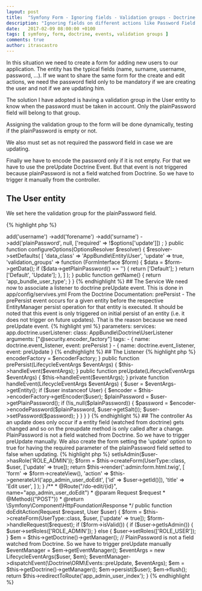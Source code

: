 ```yaml
---
layout: post
title:  "Symfony Form - Ignoring fields - Validation groups - Doctrine Events"
description: "Ignoring fields on different actions like Password Field on Create and Update actions"
date:   2017-02-09 08:00:00 +0100
tags: [ symfony, form, doctrine, events, validation groups ]
comments: true
author: itrascastro
---
```


In this situation we need to create a form for adding new users to our application. The entity has the typical fields (name, surname, username, password, ...). If we want to share the same form for the create and edit actions, we need the password field only to be mandatory if we are creating the user and not if we are updating him.

The solution I have adopted is having a validation group in the User entity to know when the password must be taken in account. Only the plainPassword field will belong to that group.

Assigning the validation group to the form will be done dynamically, testing if the plainPassword is empty or not.

We also must set as not required the password field in case we are updating.

Finally we have to encode the password only if it is not empty. For that we have to use the preUpdate Doctrine Event. But that event is not triggered because plainPassword is not a field watched from Doctrine. So we have to trigger it manually from the controller.

## The User entity

We set here the validation group for the plainPassword field.

{% highlight php %}
<?php

    /**
     * @var string
     *
     * This field will not be persisted
     * It is used to store the password in the form
     *
     * @Assert\NotBlank(message="Password cannot be empty", groups={"Update"})
     * @Assert\Regex(
     *      pattern="/^(?=.*\d)(?=.*[a-z])(?=.*[A-Z])(?!.*\s).*$/",
     *      message="Password Error: Use 1 upper case letter, 1 lower case letter, and 1 number",
     *      groups={"Update"}
     * )
     */
    private $plainPassword;
{% endhighlight %}

## The Form Class

We add a new option to our form named 'update' to decide from the controller whenever the password field will be required (only on create action).

Using the configureOptions method we set the validation groups to the form, depending on the plainPassword value. Default if the plainPassword is empty so we do not take the plainPassword validation in account.

{% highlight php %}
<?php
namespace AppBundle\Form;

use Symfony\Component\Form\AbstractType;
use Symfony\Component\Form\Extension\Core\Type\CheckboxType;
use Symfony\Component\Form\Extension\Core\Type\ChoiceType;
use Symfony\Component\Form\Extension\Core\Type\SubmitType;
use Symfony\Component\Form\Extension\Core\Type\TimeType;
use Symfony\Component\Form\FormBuilderInterface;
use Symfony\Component\Form\FormInterface;
use Symfony\Component\OptionsResolver\OptionsResolver;

class UserType extends AbstractType
{
    public function buildForm(FormBuilderInterface $builder, array $options)
    {
        $builder
            ->add('username')
            ->add('forename')
            ->add('surname')
            ->add('plainPassword', null, ['required' => !$options['update']])
        ;
    }

    public function configureOptions(OptionsResolver $resolver)
    {
        $resolver->setDefaults(
            [
                'data_class'            => 'AppBundle\Entity\User',
                'update'                => true,
                'validation_groups'     => function (FormInterface $form) {
                    $data = $form->getData();

                    if ($data->getPlainPassword() == '') {
                        return ['Default'];
                    }

                    return ['Default', 'Update'];
                },
            ]
        );
    }

    public function getName()
    {
        return 'app_bundle_user_type';
    }
}
{% endhighlight %}

## The Service

We need now to associate a listener to doctrine preUpdate event. This is done in app/config/servives.yml

From the Doctrine Documentation:

prePersist - The prePersist event occurs for a given entity before the respective EntityManager persist operation for that entity is executed. It should be noted that this event is only triggered on initial persist of an entity (i.e. it does not trigger on future updates).

That is the reason because we need preUpdate event.

{% highlight yml %}
parameters:

services:
    app.doctrine.userListener:
        class: AppBundle\Doctrine\UserListener
        arguments: ["@security.encoder_factory"]
        tags:
            - { name: doctrine.event_listener, event: prePersist }
            - { name: doctrine.event_listener, event: preUpdate }
{% endhighlight %}

## The Listener

{% highlight php %}
<?php
namespace AppBundle\Doctrine;


use AppBundle\Entity\User;
use Doctrine\ORM\Event\LifecycleEventArgs;
use Symfony\Component\Security\Core\Encoder\EncoderFactory;

class UserListener
{
    /**
     * @var EncoderFactory
     */
    private $encoderFactory;

    /**
     * UserListener constructor.
     */
    public function __construct(EncoderFactory $encoderFactory)
    {
        $this->encoderFactory = $encoderFactory;
    }

    public function prePersist(LifecycleEventArgs $eventArgs)
    {
        $this->handleEvent($eventArgs);
    }

    public function preUpdate(LifecycleEventArgs $eventArgs)
    {
        $this->handleEvent($eventArgs);
    }

    private function handleEvent(LifecycleEventArgs $eventArgs)
    {
        $user = $eventArgs->getEntity();

        if ($user instanceof User) {
            $encoder = $this->encoderFactory->getEncoder($user);
            $plainPassword = $user->getPlainPassword();

            if (!is_null($plainPassword)) {
                $password = $encoder->encodePassword($plainPassword, $user->getSalt());
                $user->setPassword($password);
            }
        }
    }
}
{% endhighlight %}

## The controller

As an update does only occur if a entity field (watched from doctrine) gets changed and so on the preupdate method is only called after a change.

PlainPassword is not a field watched from Doctrine. So we have to trigger preUpdate manually.

We also create the form setting the 'update' option to true for having the required parameter of the plainPassword field setted to false when updating.

{% highlight php %}
<?php

    /**
     * @Route("/edit/{id}", name="app_admin_user_edit")
     */
    public function editAction(User $user)
    {
        $user->setIsAdmin($user->hasRole('ROLE_ADMIN'));
        $form = $this->createForm(UserType::class, $user, ['update' => true]);

        return $this->render(':admin:form.html.twig',
            [
                'form'      => $form->createView(),
                'action'    => $this->generateUrl('app_admin_user_doEdit', ['id' => $user->getId()]),
                'title'     => 'Edit user',
            ]
        );
    }

    /**
     * @Route("/do-edit/{id}", name="app_admin_user_doEdit")
     * @param Request $request
     * @Method({"POST"})
     * @return \Symfony\Component\HttpFoundation\Response
     */
    public function doEditAction(Request $request, User $user)
    {
        $form = $this->createForm(UserType::class, $user, ['update' => true]);

        $form->handleRequest($request);

        if ($form->isValid()) {
            if ($user->getIsAdmin()) {
                $user->setRoles(['ROLE_ADMIN']);
            } else {
                $user->setRoles(['ROLE_USER']);
            }

            $em = $this->getDoctrine()->getManager();

            // PlainPassword is not a field watched from Doctrine. So we have to trigger preUpdate manually
            $eventManager = $em->getEventManager();
            $eventArgs = new LifecycleEventArgs($user, $em);
            $eventManager->dispatchEvent(\Doctrine\ORM\Events::preUpdate, $eventArgs);

            $em = $this->getDoctrine()->getManager();
            $em->persist($user);
            $em->flush();

            return $this->redirectToRoute('app_admin_user_index');
        }
{% endhighlight %}
